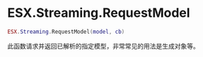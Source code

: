 # ESX.Streaming.RequestModel

```lua
ESX.Streaming.RequestModel(model, cb)
```

此函数请求并返回已解析的指定模型，非常常见的用法是生成对象等。